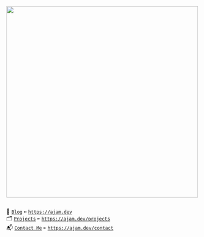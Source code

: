 <!---
<a href="https://linktr.ee/Azathothas"> <img src="https://user-images.githubusercontent.com/58171889/278577982-16f7abbc-67ef-499b-a883-a0c9c3c63364.png" title="Whereabouts"> <a/>
-->

<p align="justify">
    <a href="https://github.com/Azathothas">
        <img src="https://github.com/Azathothas/Azathothas/assets/58171889/2f94d275-27ef-4d0c-b68c-5759fc6fa2e4" width="500"></a>
    <br>
  <!---
  <img src="https://github.com/Azathothas/Azathothas/assets/58171889/69e5da31-9885-4be4-a091-4301e26dd7e4" width="200" />
  -->  
<div style="text-align: justify;">
    <ul style="list-style-type: none; padding: 0; display: inline-block; text-align: justify;">
        <li>📔 <a href="https://ajam.dev"><code>Blog</code></a> <code>➼</code> <a href="https://ajam.dev"><code>https://ajam.dev</code></a></li>
        <li>🗂️ <a href="https://ajam.dev/projects"><code>Projects</code></a> <code>➼</code> <a href="https://ajam.dev/projects"><code>https://ajam.dev/projects</code></a></li>
        <li>📬 <a href="https://ajam.dev/contact"><code>Contact Me</code></a> <code>➼</code> <a href="https://ajam.dev/contact"><code>https://ajam.dev/contact</code></a></li>
    </ul>
</div>
</p>
